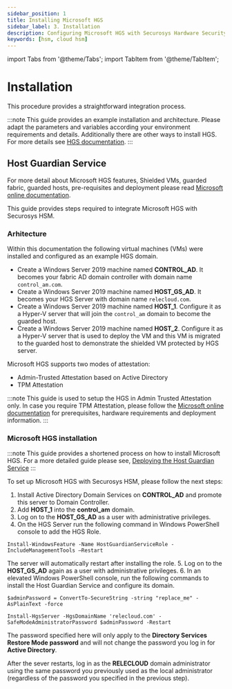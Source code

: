 ```yaml
---
sidebar_position: 1
title: Installing Microsoft HGS
sidebar_label: 3. Installation
description: Configuring Microsoft HGS with Securosys Hardware Security Modules (HSMs)
keywords: [hsm, cloud hsm]
---
```


import Tabs from '@theme/Tabs';
import TabItem from '@theme/TabItem';

# Installation

This procedure provides a straightforward integration process. 

:::note
This guide provides an example installation and architecture. Please adapt the parameters and variables according your environment requirements and details. Additionally there are other ways to install HGS. For more details see [HGS documentation](https://learn.microsoft.com/en-us/windows-server/security/guarded-fabric-shielded-vm/guarded-fabric-manage-hgs).
:::

## Host Guardian Service

For more detail about Microsoft HGS features, Shielded VMs, guarded fabric, guarded hosts, pre-requisites and
deployment please read [Microsoft online documentation](https://learn.microsoft.com/en-us/windows-server/security/guarded-fabric-shielded-vm/guarded-fabric-manage-hgs).

This guide provides steps required to integrate Microsoft HGS with Securosys HSM.

### Arhitecture

Within this documentation the following virtual machines (VMs) were installed and configured as an example HGS domain.

- Create a Windows Server 2019 machine named **CONTROL_AD**. It becomes your fabric AD domain controller with
domain name `control_am.com`.
- Create a Windows Server 2019 machine named **HOST_GS_AD**. It becomes your HGS Server with domain name
`relecloud.com`.
- Create a Windows Server 2019 machine named **HOST_1**. Configure it as a Hyper-V server that will join the
`control_am` domain to become the guarded host.
- Create a Windows Server 2019 machine named **HOST_2**. Configure it as a Hyper-V server that is used to
deploy the VM and this VM is migrated to the guarded host to demonstrate the shielded VM protected by
HGS server.

Microsoft HGS supports two modes of attestation:
- Admin-Trusted Attestation based on Active Directory
- TPM Attestation

:::note
This guide is used to setup the HGS in Admin Trusted Attestation only. In case you require TPM Attestation, please
follow the [Microsoft online documentation](https://learn.microsoft.com/en-us/windows-server/security/guarded-fabric-shielded-vm/guarded-fabric-manage-hgs) for prerequisites, hardware requirements and deployment information.
:::

### Microsoft HGS installation

:::note
This guide provides a shortened process on how to install Microsoft HGS. For a more detailed guide please see, [Deploying the Host Guardian Service](https://learn.microsoft.com/en-us/windows-server/security/guarded-fabric-shielded-vm/guarded-fabric-deploying-hgs-overview)
:::

To set up Microsoft HGS with Securosys HSM, please follow the next steps:
1. Install Active Directory Domain Services on **CONTROL_AD** and promote this server to Domain Controller.
2. Add **HOST_1** into the **control_am** domain.
3. Log on to the **HOST_GS_AD** as a user with administrative privileges.
4. On the HGS Server run the following command in Windows PowerShell console to add the HGS Role.
```
Install-WindowsFeature -Name HostGuardianServiceRole -IncludeManagementTools –Restart
```
The server will automatically restart after installing the role.
5. Log on to the **HOST_GS_AD** again as a user with administrative privileges.
6. In an elevated Windows PowerShell console, run the following commands to install the Host Guardian
Service and configure its domain.
```
$adminPassword = ConvertTo-SecureString -string "replace_me" -AsPlainText -force

Install-HgsServer -HgsDomainName 'relecloud.com' -SafeModeAdministratorPassword $adminPassword -Restart
```

The password specified here will only apply to the **Directory Services Restore Mode password** and will not change the password you log in for **Active Directory**.

After the sever restarts, log in as the **RELECLOUD** domain administrator using the same password you
previously used as the local administrator (regardless of the password you specified in the previous step).

